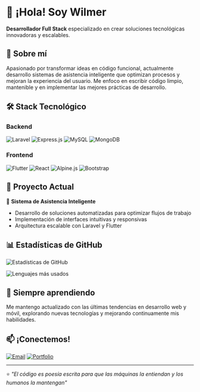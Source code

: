 # 👋 ¡Hola! Soy Wilmer

**Desarrollador Full Stack** especializado en crear soluciones tecnológicas innovadoras y escalables.

## 🚀 Sobre mí

Apasionado por transformar ideas en código funcional, actualmente desarrollo sistemas de asistencia inteligente que optimizan procesos y mejoran la experiencia del usuario. Me enfoco en escribir código limpio, mantenible y en implementar las mejores prácticas de desarrollo.

## 🛠️ Stack Tecnológico

### Backend
![Laravel](https://img.shields.io/badge/Laravel-FF2D20?style=for-the-badge&logo=laravel&logoColor=white)
![Express.js](https://img.shields.io/badge/Express.js-404D59?style=for-the-badge&logo=express&logoColor=white)
![MySQL](https://img.shields.io/badge/MySQL-005C84?style=for-the-badge&logo=mysql&logoColor=white)
![MongoDB](https://img.shields.io/badge/MongoDB-4EA94B?style=for-the-badge&logo=mongodb&logoColor=white)

### Frontend
![Flutter](https://img.shields.io/badge/Flutter-02569B?style=for-the-badge&logo=flutter&logoColor=white)
![React](https://img.shields.io/badge/React-20232A?style=for-the-badge&logo=react&logoColor=61DAFB)
![Alpine.js](https://img.shields.io/badge/Alpine.js-8BC34A?style=for-the-badge&logo=alpine.js&logoColor=white)
![Bootstrap](https://img.shields.io/badge/Bootstrap-563D7C?style=for-the-badge&logo=bootstrap&logoColor=white)

## 💼 Proyecto Actual

🔧 **Sistema de Asistencia Inteligente**
- Desarrollo de soluciones automatizadas para optimizar flujos de trabajo
- Implementación de interfaces intuitivas y responsivas
- Arquitectura escalable con Laravel y Flutter

## 📊 Estadísticas de GitHub

![Estadísticas de GitHub](https://github-readme-stats.vercel.app/api?username=VilaxDev&show_icons=true&theme=radical)

![Lenguajes más usados](https://github-readme-stats.vercel.app/api/top-langs/?username=VilaxDev&layout=compact&theme=radical)

## 🌱 Siempre aprendiendo

Me mantengo actualizado con las últimas tendencias en desarrollo web y móvil, explorando nuevas tecnologías y mejorando continuamente mis habilidades.

## 📫 ¡Conectemos!

[![Email](https://img.shields.io/badge/Email-D14836?style=for-the-badge&logo=gmail&logoColor=white)](vilax.dev@gmail.com)
[![Portfolio](https://img.shields.io/badge/Portfolio-FF5722?style=for-the-badge&logo=google-chrome&logoColor=white)](https://portafolio-vilax.netlify.app/)

---
⭐ *"El código es poesía escrita para que las máquinas la entiendan y los humanos la mantengan"*

